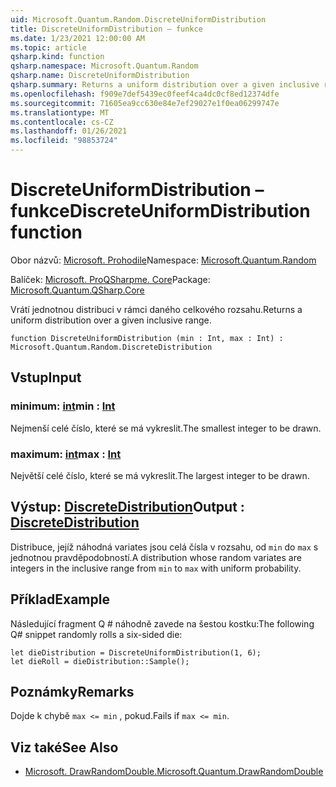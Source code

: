 ```yaml
---
uid: Microsoft.Quantum.Random.DiscreteUniformDistribution
title: DiscreteUniformDistribution – funkce
ms.date: 1/23/2021 12:00:00 AM
ms.topic: article
qsharp.kind: function
qsharp.namespace: Microsoft.Quantum.Random
qsharp.name: DiscreteUniformDistribution
qsharp.summary: Returns a uniform distribution over a given inclusive range.
ms.openlocfilehash: f909e7def5439ec0feef4ca4dc0cf8ed12374dfe
ms.sourcegitcommit: 71605ea9cc630e84e7ef29027e1f0ea06299747e
ms.translationtype: MT
ms.contentlocale: cs-CZ
ms.lasthandoff: 01/26/2021
ms.locfileid: "98853724"
---
```

# <a name="discreteuniformdistribution-function"></a><span data-ttu-id="cc22c-102">DiscreteUniformDistribution – funkce</span><span class="sxs-lookup"><span data-stu-id="cc22c-102">DiscreteUniformDistribution function</span></span>

<span data-ttu-id="cc22c-103">Obor názvů: [Microsoft. Prohodile](xref:Microsoft.Quantum.Random)</span><span class="sxs-lookup"><span data-stu-id="cc22c-103">Namespace: [Microsoft.Quantum.Random](xref:Microsoft.Quantum.Random)</span></span>

<span data-ttu-id="cc22c-104">Balíček: [Microsoft. ProQSharpme. Core](https://nuget.org/packages/Microsoft.Quantum.QSharp.Core)</span><span class="sxs-lookup"><span data-stu-id="cc22c-104">Package: [Microsoft.Quantum.QSharp.Core](https://nuget.org/packages/Microsoft.Quantum.QSharp.Core)</span></span>


<span data-ttu-id="cc22c-105">Vrátí jednotnou distribuci v rámci daného celkového rozsahu.</span><span class="sxs-lookup"><span data-stu-id="cc22c-105">Returns a uniform distribution over a given inclusive range.</span></span>

```qsharp
function DiscreteUniformDistribution (min : Int, max : Int) : Microsoft.Quantum.Random.DiscreteDistribution
```


## <a name="input"></a><span data-ttu-id="cc22c-106">Vstup</span><span class="sxs-lookup"><span data-stu-id="cc22c-106">Input</span></span>

### <a name="min--int"></a><span data-ttu-id="cc22c-107">minimum: [int](xref:microsoft.quantum.lang-ref.int)</span><span class="sxs-lookup"><span data-stu-id="cc22c-107">min : [Int](xref:microsoft.quantum.lang-ref.int)</span></span>

<span data-ttu-id="cc22c-108">Nejmenší celé číslo, které se má vykreslit.</span><span class="sxs-lookup"><span data-stu-id="cc22c-108">The smallest integer to be drawn.</span></span>


### <a name="max--int"></a><span data-ttu-id="cc22c-109">maximum: [int](xref:microsoft.quantum.lang-ref.int)</span><span class="sxs-lookup"><span data-stu-id="cc22c-109">max : [Int](xref:microsoft.quantum.lang-ref.int)</span></span>

<span data-ttu-id="cc22c-110">Největší celé číslo, které se má vykreslit.</span><span class="sxs-lookup"><span data-stu-id="cc22c-110">The largest integer to be drawn.</span></span>



## <a name="output--discretedistribution"></a><span data-ttu-id="cc22c-111">Výstup: [DiscreteDistribution](xref:Microsoft.Quantum.Random.DiscreteDistribution)</span><span class="sxs-lookup"><span data-stu-id="cc22c-111">Output : [DiscreteDistribution](xref:Microsoft.Quantum.Random.DiscreteDistribution)</span></span>

<span data-ttu-id="cc22c-112">Distribuce, jejíž náhodná variates jsou celá čísla v rozsahu, od `min` do `max` s jednotnou pravděpodobností.</span><span class="sxs-lookup"><span data-stu-id="cc22c-112">A distribution whose random variates are integers in the inclusive range from `min` to `max` with uniform probability.</span></span>

## <a name="example"></a><span data-ttu-id="cc22c-113">Příklad</span><span class="sxs-lookup"><span data-stu-id="cc22c-113">Example</span></span>

<span data-ttu-id="cc22c-114">Následující fragment Q # náhodně zavede na šestou kostku:</span><span class="sxs-lookup"><span data-stu-id="cc22c-114">The following Q# snippet randomly rolls a six-sided die:</span></span>

```qsharp
let dieDistribution = DiscreteUniformDistribution(1, 6);
let dieRoll = dieDistribution::Sample();
```

## <a name="remarks"></a><span data-ttu-id="cc22c-115">Poznámky</span><span class="sxs-lookup"><span data-stu-id="cc22c-115">Remarks</span></span>

<span data-ttu-id="cc22c-116">Dojde k chybě `max <= min` , pokud.</span><span class="sxs-lookup"><span data-stu-id="cc22c-116">Fails if `max <= min`.</span></span>

## <a name="see-also"></a><span data-ttu-id="cc22c-117">Viz také</span><span class="sxs-lookup"><span data-stu-id="cc22c-117">See Also</span></span>

- [<span data-ttu-id="cc22c-118">Microsoft. DrawRandomDouble.</span><span class="sxs-lookup"><span data-stu-id="cc22c-118">Microsoft.Quantum.DrawRandomDouble</span></span>](xref:Microsoft.Quantum.DrawRandomDouble)